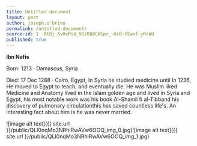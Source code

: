 ```yaml
---
title: Untitled document
layout: post
author: joseph.o'brien
permalink: /untitled-document/
source-id: 1_-Bt0j_Kv0vPsU_91eR88CA5pr_-OcB-fEwef-yRrAU
published: true
---
```

**Ibn Nafis**

Born: 1213 · Damascus, Syria

Died: 17 Dec 1288 · Cairo, Egypt, In Syria he studied medicine until In 1236, He moved to Egypt to teach, and eventually die. He was Muslim liked Medicine and Anatomy lived in the Islam golden age and lived in Syria and Egypt, his most notable work was his book   Al-Shamil fi al-Tibband his discovery of pulmonary circulationthis has saved countless life's. An interesting fact about him is he was never married.

![image alt text]({{ site.url }}/public/QLI0nqMo3NRhiRwAVw6OOQ_img_0.jpg)![image alt text]({{ site.url }}/public/QLI0nqMo3NRhiRwAVw6OOQ_img_1.jpg)

